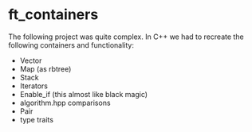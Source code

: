 # ft_containers
The following project was quite complex.
In C++ we had to recreate the following containers and functionality:
- Vector
- Map (as rbtree)
- Stack
- Iterators
- Enable_if (this almost like black magic)
- algorithm.hpp comparisons
- Pair
- type traits
